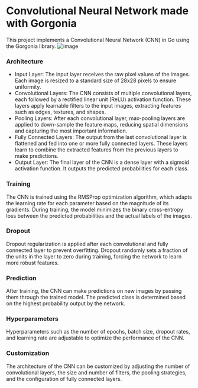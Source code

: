 # Convolutional Neural Network made with Gorgonia
This project implements a Convolutional Neural Network (CNN) in Go using the Gorgonia library.
![image](https://github.com/TajnyReddy/GorgoniaCNN/assets/59600478/3e5eef5c-29b8-4871-a069-e9055e8efcba)

### Architecture
* Input Layer: The input layer receives the raw pixel values of the images. Each image is resized to a standard size of 28x28 pixels to ensure uniformity.
* Convolutional Layers: The CNN consists of multiple convolutional layers, each followed by a rectified linear unit (ReLU) activation function. These layers apply learnable filters to the input images, extracting features such as edges, textures, and shapes.
* Pooling Layers: After each convolutional layer, max-pooling layers are applied to down-sample the feature maps, reducing spatial dimensions and capturing the most important information.
* Fully Connected Layers: The output from the last convolutional layer is flattened and fed into one or more fully connected layers. These layers learn to combine the extracted features from the previous layers to make predictions.
* Output Layer: The final layer of the CNN is a dense layer with a sigmoid activation function. It outputs the predicted probabilities for each class.
### Training
The CNN is trained using the RMSProp optimization algorithm, which adapts the learning rate for each parameter based on the magnitude of its gradients.
During training, the model minimizes the binary cross-entropy loss between the predicted probabilities and the actual labels of the images.
### Dropout
Dropout regularization is applied after each convolutional and fully connected layer to prevent overfitting. Dropout randomly sets a fraction of the units in the layer to zero during training, forcing the network to learn more robust features.
### Prediction
After training, the CNN can make predictions on new images by passing them through the trained model. The predicted class is determined based on the highest probability output by the network.
### Hyperparameters
Hyperparameters such as the number of epochs, batch size, dropout rates, and learning rate are adjustable to optimize the performance of the CNN.
### Customization
The architecture of the CNN can be customized by adjusting the number of convolutional layers, the size and number of filters, the pooling strategies, and the configuration of fully connected layers.
